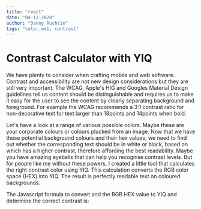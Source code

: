 ```yaml
---
title: "react"
date: "04-12-2020"
author: "Danny Ruchtie"
tags: "color,web, contrast"
---
```


# Contrast Calculator with YIQ

We have plenty to consider when crafting mobile and web software. Contrast and accessibility are not new design considerations but they are still very important. The WCAG, Apple's HIG and Googles Material Design guidelines tell us content should be distinguishable and requires us to make it easy for the user to see the content by clearly separating background and foreground. For example the WCAG recommends a 3:1 contrast ratio for non-decorative text for text larger than 18points and 14points when bold.

Let's have a look at a range of various possible colors. Maybe these are your corporate colours or colours plucked from an image.
Now that we have these potential background colours and their hex values, we need to find out whether the corresponding text should be in white or black, based on which has a higher contrast, therefore affording the best readability. Maybe you have amazing eyeballs that can help you recognise contrast levels. But for people like me without these powers, I created a little tool that calculates the right contrast color using YIQ. This calculation converts the RGB color space (HEX) into YIQ. The result is perfectly readable text on coloured backgrounds.

The Javascript formula to convert and the RGB HEX value to YIQ and determine the correct contrast is:
